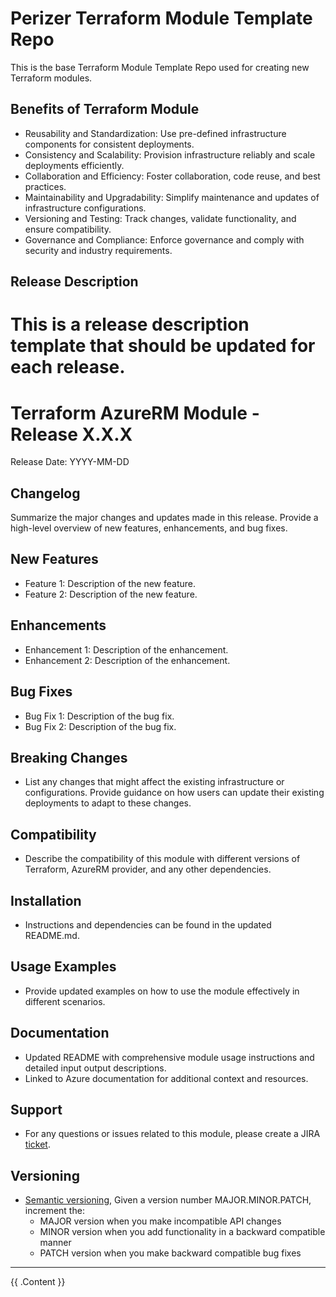 # Perizer Terraform Module Template Repo
This is the base Terraform Module Template Repo used for creating new Terraform modules.

## Benefits of Terraform Module
- Reusability and Standardization: Use pre-defined infrastructure components for consistent deployments.
- Consistency and Scalability: Provision infrastructure reliably and scale deployments efficiently.
- Collaboration and Efficiency: Foster collaboration, code reuse, and best practices.
- Maintainability and Upgradability: Simplify maintenance and updates of infrastructure configurations.
- Versioning and Testing: Track changes, validate functionality, and ensure compatibility.
- Governance and Compliance: Enforce governance and comply with security and industry requirements.

## Release Description
# This is a release description template that should be updated for each release.

# Terraform AzureRM Module - Release X.X.X
Release Date: YYYY-MM-DD

## Changelog
Summarize the major changes and updates made in this release. Provide a high-level overview of new features, enhancements, and bug fixes.

## New Features
- Feature 1: Description of the new feature.
- Feature 2: Description of the new feature.

## Enhancements
- Enhancement 1: Description of the enhancement.
- Enhancement 2: Description of the enhancement.

## Bug Fixes
- Bug Fix 1: Description of the bug fix.
- Bug Fix 2: Description of the bug fix.

## Breaking Changes
- List any changes that might affect the existing infrastructure or configurations. Provide guidance on how users can update their existing deployments to adapt to these changes.

## Compatibility
- Describe the compatibility of this module with different versions of Terraform, AzureRM provider, and any other dependencies.

## Installation
- Instructions and dependencies can be found in the updated README.md.

## Usage Examples
- Provide updated examples on how to use the module effectively in different scenarios.

## Documentation
- Updated README with comprehensive module usage instructions and detailed input output descriptions.
- Linked to Azure documentation for additional context and resources.

## Support
- For any questions or issues related to this module, please create a JIRA [ticket](https://perizer.atlassian.net/jira/software/c/projects/CLOUD/boards/11).


## Versioning
- [Semantic versioning](https://semver.org/#semantic-versioning-200), Given a version number MAJOR.MINOR.PATCH, increment the:
    - MAJOR version when you make incompatible API changes
    - MINOR version when you add functionality in a backward compatible manner
    - PATCH version when you make backward compatible bug fixes

---
<!-- BEGIN_TF_DOCS -->
{{ .Content }}
<!-- END_TF_DOCS -->